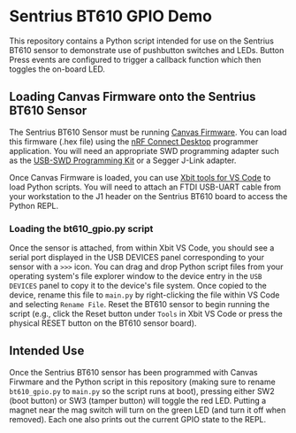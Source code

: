 # Sentrius BT610 GPIO Demo
This repository contains a Python script intended for use on the Sentrius BT610 sensor to demonstrate use of pushbutton switches and LEDs. Button Press events are configured to trigger a callback function which then toggles the on-board LED.

## Loading Canvas Firmware onto the Sentrius BT610 Sensor
The Sentrius BT610 Sensor must be running [Canvas Firmware](https://github.com/LairdCP/Sentrius_BT610_Canvas_Firmware). You can load this firmware (.hex file) using the [nRF Connect Desktop](https://www.nordicsemi.com/Products/Development-tools/nrf-connect-for-desktop) programmer application. You will need an appropriate SWD programming adapter such as the [USB-SWD Programming Kit](https://www.ezurio.com/wireless-modules/programming-kits/usb-swd-programming-kit) or a Segger J-Link adapter.

Once Canvas Firmware is loaded, you can use [Xbit tools for VS Code](https://marketplace.visualstudio.com/items?itemName=rfp-canvas.xbit-vsc) to load Python scripts. You will need to attach an FTDI USB-UART cable from your workstation to the J1 header on the Sentrius BT610 board to access the Python REPL.

### Loading the <span>bt610_gpio.py</span> script
Once the sensor is attached, from within Xbit VS Code, you should see a serial port displayed in the USB DEVICES panel corresponding to your sensor with a `>>>` icon. You can drag and drop Python script files from your operating system's file explorer window to the device entry in the `USB DEVICES` panel to copy it to the device's file system. Once copied to the device, rename this file to `main.py` by right-clicking the file within VS Code and selecting `Rename File`. Reset the BT610 sensor to begin running the script (e.g., click the Reset button under `Tools` in Xbit VS Code or press the physical RESET button on the BT610 sensor board).

## Intended Use
Once the Sentrius BT610 sensor has been programmed with Canvas Firwmare and the Python script in this repository (making sure to rename `bt610_gpio.py` to `main.py` so the script runs at boot), pressing either SW2 (boot button) or SW3 (tamper button) will toggle the red LED. Putting a magnet near the mag switch will turn on the green LED (and turn it off when removed). Each one also prints out the current GPIO state to the REPL.
